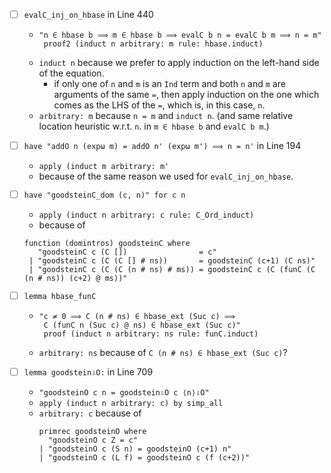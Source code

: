 - [ ] `evalC_inj_on_hbase` in Line 440
   - ```
     "n ∈ hbase b ⟹ m ∈ hbase b ⟹ evalC b n = evalC b m ⟹ n = m"
      proof2 (induct n arbitrary: m rule: hbase.induct)
      ```
   - `induct n` because we prefer to apply induction on the left-hand side of the equation.
      - if only one of `n` and `m` is an `Ind` term and both `n` and `m` are arguments of the same `=`, then apply induction on the one which comes as the LHS of the `=`, which is, in this case, `n`.
   - `arbitrary: m` because `n = m` and `induct n`. (and same relative location heuristic w.r.t. `n`. in `m ∈ hbase b` and `evalC b m`.)
   
- [ ] `have "addO n (expω m) = addO n' (expω m') ⟹ n = n'` in Line 194
   - `apply (induct m arbitrary: m'`
   - because of the same reason we used for `evalC_inj_on_hbase`.
     
- [ ] `have "goodsteinC_dom (c, n)" for c n`
   - `apply (induct n arbitrary: c rule: C_Ord_induct)`
   - because of
   ```
   function (domintros) goodsteinC where
      "goodsteinC c (C [])                = c"
    | "goodsteinC c (C (C [] # ns))       = goodsteinC (c+1) (C ns)"
    | "goodsteinC c (C (C (n # ns) # ms)) = goodsteinC c (C (funC (C (n # ns)) (c+2) @ ms))"
    ```
    
- [ ] `lemma hbase_funC`
   - ```
     "c ≠ 0 ⟹ C (n # ns) ∈ hbase_ext (Suc c) ⟹
      C (funC n (Suc c) @ ns) ∈ hbase_ext (Suc c)"
      proof (induct n arbitrary: ns rule: funC.induct)
      ```
   - `arbitrary: ns` because of `C (n # ns) ∈ hbase_ext (Suc c)`?

- [ ] `lemma goodstein⇩O:` in Line 709
   - `"goodsteinO c n = goodstein⇩O c ⟨n⟩⇩O"`
   - `apply (induct n arbitrary: c) by simp_all`
   - `arbitrary: c` because of
     ```
     primrec goodsteinO where
       "goodsteinO c Z = c"
     | "goodsteinO c (S n) = goodsteinO (c+1) n"
     | "goodsteinO c (L f) = goodsteinO c (f (c+2))"
     ```
